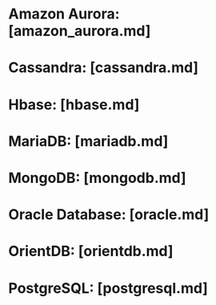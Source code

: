 # Amazon Aurora: [amazon_aurora.md]
# Cassandra: [cassandra.md]
# Hbase: [hbase.md]
# MariaDB: [mariadb.md]
# MongoDB: [mongodb.md]
# Oracle Database: [oracle.md]
# OrientDB: [orientdb.md]
# PostgreSQL: [postgresql.md]
